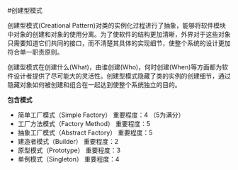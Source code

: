 #创建型模式

创建型模式(Creational Pattern)对类的实例化过程进行了抽象，能够将软件模块中对象的创建和对象的使用分离。为了使软件的结构更加清晰，外界对于这些对象只需要知道它们共同的接口，而不清楚其具体的实现细节，使整个系统的设计更加符合单一职责原则。

创建型模式在创建什么(What)，由谁创建(Who)，何时创建(When)等方面都为软件设计者提供了尽可能大的灵活性。创建型模式隐藏了类的实例的创建细节，通过隐藏对象如何被创建和组合在一起达到使整个系统独立的目的。

**包含模式**

- 简单工厂模式（Simple Factory）
    重要程度：4 （5为满分）
- 工厂方法模式（Factory Method）
    重要程度：5
- 抽象工厂模式（Abstract Factory）
    重要程度：5
- 建造者模式（Builder）
    重要程度：2
- 原型模式（Prototype）
    重要程度：3
- 单例模式（Singleton）
    重要程度：4




